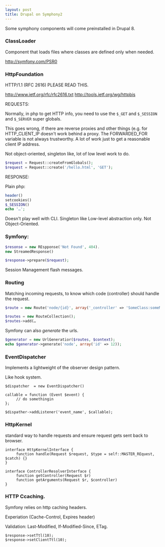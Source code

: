 ```yaml
---
layout: post
title: Drupal on Symphony2
---
```


Some symphony components will come preinstalled in Drupal 8.

### ClassLoader

Component that loads files where classes are defined only when needed.

http://symfony.com/PSR0

### HttpFoundation


HTTP/1.1 (RFC 2616)  PLEASE READ THIS.

http://www.ietf.org/rfc/rfc2616.txt
http://tools.ietf.org/wg/httpbis

REQUESTS:

Normally, in php to get HTTP info, you need to use the `$_GET` and `$_SESSION`
and `$_SERVER` super globals.

This goes wrong, if there are reverse proxies and other things (e.g. for
HTTP_CLIENT_IP doesn't work behind a proxy.  The FORWARDED_FOR variable is not
always trustworthy. A lot of work just to get a reasonable client IP address.

Not object-oriented, singleton like, lot of low level work to do.

```php
$request = Request::createFromGlobals();
$request = Request::create('/hello.html', 'GET');
```

RESPONSE:

Plain php:


```php
header()
setcookies()
$_SESSION()
echo '…';
```

Doesn't play well with CLI.
Singleton like
Low-level abstraction only.
Not Object-Oriented.

### Symfony:

```php
$resonse = new REspponse('Not Found', 404).
new StreamedResponse()

$response->prepare($request);
```

Session Management
flash messages.


### Routing

Matching incoming requests, to know which code (controller) should handle the request.

```php
$route = new Route('node/{id}', array('_controller' => 'SomeClass:someMethod'));

$routes = new RouteCollection();
$routes->add(…
```

Symfony can also *generate* the urls.


```php
$generator = new UrlGeneratior($routes, $context);
echo $generator->generate('node', array('id' => 12));
```

### EventDispatcher

Implements a lightweight of the observer design pattern.

Like hook system.

```
$dispatcher  = new EventDispatcher()

callable = function (Event $event) {
     // do somethingin
};

$dispather->addListener('event_name', $callable);
```

### HttpKernel

standard way to handle requests and ensure request gets sent back to browser.

```
interface HttpKernelInterface {
     function handle(Request $request, $type = self::MASTER_REquest, $catch) {}
}

interface ControllerResolverInterface {
     function getController(Request $r)
     function getArguments(Request $r, $controller)
}
```

### HTTP Ccaching.

Symfony relies on http caching headers.

Experiation (Cache-Control, Expires header)

Validation:  Last-Modified, If-Modified-Since, ETag.

```
$response->setTtl(10);
$response->setClientTtl(10);
```

